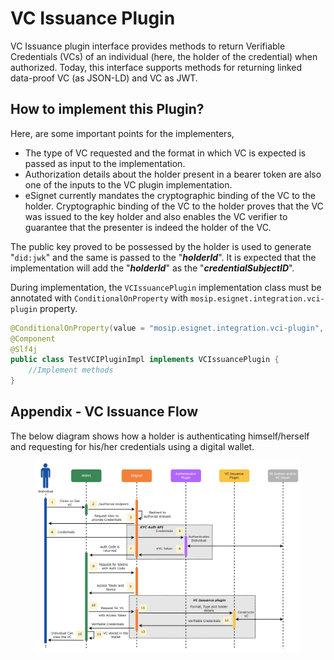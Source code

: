 # VC Issuance Plugin

VC Issuance plugin interface provides methods to return Verifiable Credentials (VCs) of an individual (here, the holder of the credential) when authorized. Today, this interface supports methods for returning linked data-proof VC (as JSON-LD) and VC as JWT.

## How to implement this Plugin?

Here, are some important points for the implementers,

* The type of VC requested and the format in which VC is expected is passed as input to the implementation.
* Authorization details about the holder present in a bearer token are also one of the inputs to the VC plugin implementation.
* eSignet currently mandates the cryptographic binding of the VC to the holder. Cryptographic binding of the VC to the holder proves that the VC was issued to the key holder and also enables the VC verifier to guarantee that the presenter is indeed the holder of the VC.

The public key proved to be possessed by the holder is used to generate "`did:jwk`" and the same is passed to the "_**holderId**_". It is expected that the implementation will add the "_**holderId**_" as the "_**credentialSubjectID**_".

During implementation, the `VCIssuancePlugin` implementation class must be annotated with `ConditionalOnProperty` with `mosip.esignet.integration.vci-plugin` property.

```java
@ConditionalOnProperty(value = "mosip.esignet.integration.vci-plugin", havingValue = "TestVCIPluginImpl")
@Component
@Slf4j
public class TestVCIPluginImpl implements VCIssuancePlugin {
	//Implement methods
}
```

## Appendix - VC Issuance Flow

The below diagram shows how a holder is authenticating himself/herself and requesting for his/her credentials using a digital wallet.

<figure><img src="../.gitbook/assets/activity-diagrams-vc-issuer (1).png" alt=""><figcaption></figcaption></figure>
